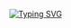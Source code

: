 [![Typing SVG](https://readme-typing-svg.herokuapp.com?color=%2336BCF7&lines=Ляяя+я+крч+пропил+свой+профиль+гитхаба)](https://git.io/typing-svg)
